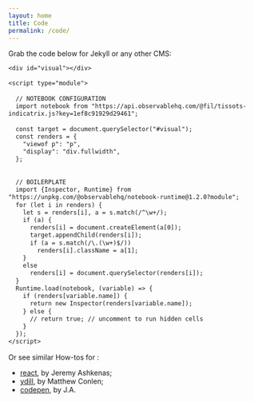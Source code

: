 ```yaml
---
layout: home
title: Code
permalink: /code/
---
```


Grab the code below for Jekyll or any other CMS:



```{html}
<div id="visual"></div>

<script type="module">

  // NOTEBOOK CONFIGURATION
  import notebook from "https://api.observablehq.com/@fil/tissots-indicatrix.js?key=1ef8c91929d29461";

  const target = document.querySelector("#visual");
  const renders = {
    "viewof p": "p",
    "display": "div.fullwidth",
  };


  // BOILERPLATE
  import {Inspector, Runtime} from "https://unpkg.com/@observablehq/notebook-runtime@1.2.0?module";
  for (let i in renders) {
    let s = renders[i], a = s.match(/^\w+/);
    if (a) {
      renders[i] = document.createElement(a[0]);
      target.appendChild(renders[i]);
      if (a = s.match(/\.(\w+)$/))
        renders[i].className = a[1]; 
    }
    else
      renders[i] = document.querySelector(renders[i]);
  }
  Runtime.load(notebook, (variable) => {
    if (renders[variable.name]) {
      return new Inspector(renders[variable.name]);
    } else {
      // return true; // uncomment to run hidden cells
    }
  });
</script>
```

Or see similar How-tos for :
- [react](https://beta.observablehq.com/@jashkenas/how-to-embed-a-notebook-in-a-react-app), by Jeremy Ashkenas;
- [ydill](https://mathisonian.github.io/observable-idyll/), by Matthew Conlen;
- [codepen](https://codepen.io/jashkenas/pen/gzZXPG), by J.A.

<style>
pre, code {
  font-size: 0.75rem;
  line-height: 0.95rem;
}
</style>